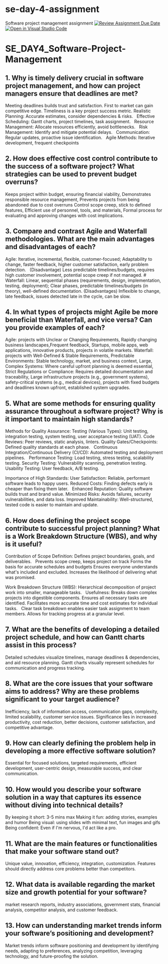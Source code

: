 # se-day-4-assignment
Software project management assignment
[![Review Assignment Due Date](https://classroom.github.com/assets/deadline-readme-button-22041afd0340ce965d47ae6ef1cefeee28c7c493a6346c4f15d667ab976d596c.svg)](https://classroom.github.com/a/9pw6JKcu)
[![Open in Visual Studio Code](https://classroom.github.com/assets/open-in-vscode-2e0aaae1b6195c2367325f4f02e2d04e9abb55f0b24a779b69b11b9e10269abc.svg)](https://classroom.github.com/online_ide?assignment_repo_id=18439402&assignment_repo_type=AssignmentRepo)
# SE_DAY4_Software-Project-Management
## 1. Why is timely delivery crucial in software project management, and how can project managers ensure that deadlines are met?
Meeting deadlines builds trust and satisfaction. First to market can gain competitive edge. Timeliness is a key project success metric.
Realistic Planning: Accurate estimates, consider dependencies & risks.   
Effective Scheduling: Gantt charts, project timelines, task assignment.   
Resource Management: Allocate resources efficiently, avoid bottlenecks.   
Risk Management: Identify and mitigate potential delays.   
Communication: Regular updates, proactive issue identification.   
Agile Methods: Iterative development, frequent checkpoints

## 2. How does effective cost control contribute to the success of a software project? What strategies can be used to prevent budget overruns?
 Keeps project within budget, ensuring financial viability, Demonstrates responsible resource management, Prevents projects from being abandoned due to cost overruns
 Control scope creep, stick to defined features,  Efficient use of personnel, tools, and materials, Formal process for evaluating and approving changes with cost implications.   

## 3. Compare and contrast Agile and Waterfall methodologies. What are the main advantages and disadvantages of each?
 Agile:  Iterative, incremental, flexible, customer-focused; Adaptability to change, faster feedback, higher customer satisfaction, early problem detection.  
 (Disadvantage) Less predictable timelines/budgets, requires high customer involvement, potential scope creep if not managed. #
 Waterfall:  Linear, sequential phases (requirements, design, implementation, testing, deployment); Clear phases, predictable timelines/budgets (in theory), well-defined documentation.
 (Disadvantages)  Inflexible to change, late feedback, issues detected late in the cycle, can be slow.
 
## 4. In what types of projects might Agile be more beneficial than Waterfall, and vice versa? Can you provide examples of each?
Agile: projects with Unclear or Changing Requirements, Rapidly changing business landscapes,Frequent feedback, Startups, mobile apps, web applications, innovative products, projects in volatile markets.
Waterfall: projects with Well-Defined & Stable Requirements, Predictable Environments: Stable technology, market, and business context, Large, Complex Systems: Where careful upfront planning is deemed essential, Strict Regulations or Compliance: Requires detailed documentation and traceability, Large infrastructure projects (e.g., government systems), safety-critical systems (e.g., medical devices), projects with fixed budgets and deadlines known upfront, established system upgrades.

## 5. What are some methods for ensuring quality assurance throughout a software project? Why is it important to maintain high standards?
Methods for Quality Assurance: 
Testing (Various Types): Unit testing, integration testing, system testing, user acceptance testing (UAT).
Code Reviews: Peer reviews, static analysis, linters.
Quality Gates/Checkpoints: Defined quality standards at each phase.   
Continuous Integration/Continuous Delivery (CI/CD): Automated testing and deployment pipelines.   
Performance Testing: Load testing, stress testing, scalability testing.
Security Testing: Vulnerability scanning, penetration testing.
Usability Testing: User feedback, A/B testing.

Importance of High Standards:
User Satisfaction: Reliable, performant software leads to happy users.
Reduced Costs: Finding defects early is cheaper than fixing them later.   
Enhanced Reputation: Quality software builds trust and brand value.
Minimized Risks: Avoids failures, security vulnerabilities, and data loss.
Improved Maintainability: Well-structured, tested code is easier to maintain and update.   

## 6. How does defining the project scope contribute to successful project planning? What is a Work Breakdown Structure (WBS), and why is it useful?
Contribution of Scope Definition:
Defines project boundaries, goals, and deliverables.   
Prevents scope creep, keeps project on track
Forms the basis for accurate schedules and budgets
Ensures everyone understands what's included and excluded. 
Increases the likelihood of delivering what was promised.

Work Breakdown Structure (WBS): Hierarchical decomposition of project work into smaller, manageable tasks.   
Usefulness: 
 Breaks down complex projects into digestible components.
 Ensures all necessary tasks are identified.
 Facilitates more accurate time and cost estimates for individual tasks.   
 Clear task breakdown enables easier task assignment to team members.
 Allows for tracking progress at a granular level.

## 7. What are the benefits of developing a detailed project schedule, and how can Gantt charts assist in this process?
Detailed schedules visualize timelines, manage deadlines & dependencies, and aid resource planning. Gantt charts visually represent schedules for communication and progress tracking.

## 8. What are the core issues that your software aims to address? Why are these problems significant to your target audience?
Inefficiency, lack of information access, communication gaps, complexity, limited scalability, customer service issues. Significance lies in increased productivity, cost reduction, better decisions, customer satisfaction, and competitive advantage.

## 9. How can clearly defining the problem help in developing a more effective software solution?
 Essential for focused solutions, targeted requirements, efficient development, user-centric design, measurable success, and clear communication.
 
## 10. How would you describe your software solution in a way that captures its essence without diving into technical details?
By keeping it short: 3-5 mins max
Making it fun: adding stories, examples and humor
Being visual: using slides with minimal text, fun images and gifs
Being confident: Even if I'm nervous, I'd act like a pro.

## 11. What are the main features or functionalities that make your software stand out?
Unique value, innovation, efficiency, integration, customization. Features should directly address core problems better than competitors.

## 12. What data is available regarding the market size and growth potential for your software?
market research reports, industry associations, government stats, financial analysis, competitor analysis, and customer feedback.

## 13. How can understanding market trends inform your software’s positioning and development?
Market trends inform software positioning and development by identifying needs, adapting to preferences, analyzing competition, leveraging technology, and future-proofing the solution.
